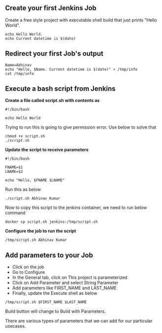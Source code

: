 ## Create your first Jenkins Job

Create a free style project with executable shell build that just prints "Hello World".

```shell
echo Hello World.
echo Current datetime is $(date)
```

## Redirect your first Job's output

```shell
Name=Abhinav
echo "Hello, $Name. Current datetime is $(date)" > /tmp/info
cat /tmp/info
```

## Execute a bash script from Jenkins

**Create a file called script.sh with contents as**

```shell
#!/bin/bash

echo Hello World
```

Trying to run this is going to give permission error. Use below to solve that

```shell
chmod +x script.sh
./script.sh
```

**Update the script to receive parameters**

```shell
#!/bin/bash

FNAME=$1
LNAME=$2

echo "Hello, $FNAME $LNAME"
```

Run this as below

```shell
./script.sh Abhinav Kumar
```

Now to copy this script to the jenkins container, we need to run below command

```shell
docker cp script.sh jenkins:/tmp/script.sh
```

**Configure the job to run the script**

```shell
/tmp/script.sh Abhinav Kumar
```

## Add parameters to your Job

- Click on the job
- Go to Configure
- In the General tab, click on This project is parameterized
- Click on Add Parameter and select String Parameter
- Add parameters like FIRST_NAME and LAST_NAME
- Finally, update the Execute shell as below
```shell
/tmp/script.sh $FIRST_NAME $LAST_NAME
```

Build button will change to Build with Parameters.

There are various types of parameters that we can add for our particular usecases.
